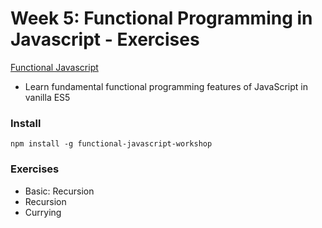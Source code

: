 # Week 5: Functional Programming in Javascript - Exercises

[Functional Javascript](https://nodeschool.io/)
- Learn fundamental functional programming features of JavaScript in vanilla ES5

### Install

`npm install -g functional-javascript-workshop`

### Exercises
- Basic: Recursion
- Recursion
- Currying
